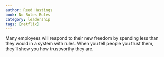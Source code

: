 ```yaml
---
author: Reed Hastings
book: No Rules Rules
category: leadership
tags: [netflix]
---
```

Many employees will respond to their new freedom by spending less than they would in a system with rules. When you tell people you trust them, they’ll show you how trustworthy they are.